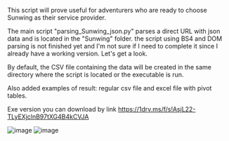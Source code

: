 This script will prove useful for adventurers who are ready to choose Sunwing as their service provider.

The main script "parsing_Sunwing_json.py" parses a direct URL with json data and is located in the "Sunwing" folder.
the script using BS4 and DOM parsing is not finished yet and I'm not sure if I need to complete it since I already have a working version.
Let's get a look.

By default, the CSV file containing the data will be created in the same directory where the script is located or the executable is run.

Also added examples of result:
regular csv file and excel file with pivot tables. 

Exe version you can download by link 
https://1drv.ms/f/s!AsjL22-TLyEXjclnB97tXG4B4kCVJA


![image](https://github.com/poxeron/Sunwings_deals/assets/55221870/c6e42bb5-3fb6-4258-8f3c-f140718a75ee)
![image](https://github.com/poxeron/Sunwings_deals/assets/55221870/2b3d155e-9ee1-4a5e-82c6-aa446799471e)
